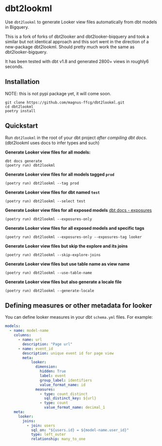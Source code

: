 # dbt2lookml
Use `dbt2lookml` to generate Looker view files automatically from dbt models in Bigquery.

This is a fork of forks of dbt2looker and dbt2looker-biqquery and took a similar but not identical approach and this sort went in the direction of a new-package dbt2lookml. Should pretty much work the same as dbt2looker-bigquery.

It has been tested with dbt v1.8 and generated 2800+ views in roughly6 seconds.

## Installation

NOTE: this is not pypi package yet, it will come soon.

```shell
git clone https://github.com/magnus-ffcg/dbt2lookml.git
cd dbt2lookml
poetry install
```

## Quickstart

Run `dbt2lookml` in the root of your dbt project *after compiling dbt docs*.
(dbt2lookml uses docs to infer types and such)

**Generate Looker view files for all models:**
```shell
dbt docs generate
(poetry run) dbt2lookml
```

**Generate Looker view files for all models tagged `prod`**
```shell
(poetry run) dbt2lookml --tag prod
```

**Generate Looker view files for dbt named `test`**
```shell
(poetry run) dbt2lookml --select test
```

**Generate Looker view files for all exposed models**
[dbt docs - exposures](https://docs.getdbt.com/docs/build/exposures)
```shell
(poetry run) dbt2lookml --exposures-only
```

**Generate Looker view files for all exposed models and specific tags**
```shell
(poetry run) dbt2lookml --exposures-only --exposures-tag looker
```

**Generate Looker view files but skip the explore and its joins**
```shell
(poetry run) dbt2lookml --skip-explore-joins
```

**Generate Looker view files but use table name as view name**
```shell
(poetry run) dbt2lookml --use-table-name
```

**Generate Looker view files but also generate a locale file**
```shell
(poetry run) dbt2lookml --generate-locale
```

## Defining measures or other metadata for looker

You can define looker measures in your dbt `schema.yml` files. For example:

```yaml
models:
  - name: model-name
    columns:
      - name: url
        description: "Page url"
      - name: event_id
        description: unique event id for page view
        meta:
            looker:
              dimension:
                hidden: True
                label: event
                group_label: identifiers
                value_format_name: id
              measures:
                - type: count_distinct
                  sql_distinct_key: ${url}
                - type: count
                  value_format_name: decimal_1
    meta:
      looker:
        joins:
          - join: users
            sql_on: "${users.id} = ${model-name.user_id}"
            type: left_outer
            relationship: many_to_one